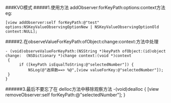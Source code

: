 ###KVO模式
#####1.使用方法 addObserver:forKeyPath:options:context方法
eg:

    [view addObserver:self forKeyPath:@"test" options:NSKeyValueObservingOptionNew | NSKeyValueObservingOptionOld context:NULL];
#####2.在observeValueForKeyPath:ofObject:change:context:方法中处理

    - (void)observeValueForKeyPath:(NSString *)keyPath ofObject:(id)object change:  (NSDictionary *)change context:(void *)context
     {
          if ([keyPath isEqualToString:@"selectedNumber"]) {
              NSLog(@"选择数==> %@",[view valueForKey:@"selectedNumber"]);
     }
    }
    
######3.最后不要忘了在 delloc方法中移除观察方法
    -(void)dealloc
    {
        [view removeObserver:self forKeyPath:@"selectedNumber"];
    }